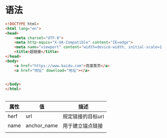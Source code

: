 # 语法
```html
<!DOCTYPE html>
<html lang="en">
<head>
    <meta charset="UTF-8">
    <meta http-equiv="X-UA-Compatible" content="IE=edge">
    <meta name="viewport" content="width=device-width, initial-scale=1.0">
    <title>超链接</title>
</head>
<body>
	<a href="https://www.baidu.com">百度首页</a>
	<a href="地址" download="地址"></a>
	
	
</body>
</html>
	
```

| 属性 | 值          | 描述              |
| ---- | ----------- | ----------------- |
| herf | url         | 规定链接的目标url |
| name | anchor_name | 用于建立锚点链接  |
|      |             |                   |
